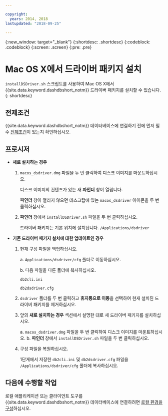 ```yaml
---

copyright:
  years: 2014, 2018
lastupdated: "2018-09-25"

---
```


<!-- Attribute definitions --> 
{:new_window: target="_blank"}
{:shortdesc: .shortdesc}
{:codeblock: .codeblock}
{:screen: .screen}
{:pre: .pre}

# Mac OS X에서 드라이버 패키지 설치

`installDSDriver.sh` 스크립트를 사용하여 Mac OS X에서 {{site.data.keyword.dashdbshort_notm}} 드라이버 패키지를 설치할 수 있습니다.
{: shortdesc}

## 전제조건

{{site.data.keyword.dashdbshort_notm}} 데이터베이스에 연결하기 전에 먼저 필수 [전제조건](connecting.html#prereqs)이 있는지 확인하십시오.

<!-- Download the Db2 driver package for your operating system from the web console and install it. -->

## 프로시저

- **새로 설치하는 경우**

  1. `macos_dsdriver.dmg` 파일을 두 번 클릭하여 디스크 이미지를 마운트하십시오.
   
     디스크 이미지의 컨텐츠가 있는 새 **파인더** 창이 열립니다.

     **파인더** 창이 열리지 않으면 데스크탑에 있는 `macos_dsdriver` 아이콘을 두 번 클릭하십시오.
  2. **파인더** 창에서 `installDSDriver.sh` 파일을 두 번 클릭하십시오.

     드라이버 패키지는 기본 위치에 설치됩니다. `/Applications/dsdriver`

- **기존 드라이버 패키지 설치에 대한 업데이트인 경우**

  1. 현재 구성 파일을 백업하십시오.

     a. `Applications/dsdriver/cfg` 폴더로 이동하십시오.

     b. 다음 파일을 다른 폴더에 복사하십시오. 
    
        `db2cli.ini`

        `db2dsdriver.cfg`
  2. `dsdriver` 폴더를 두 번 클릭하고 **휴지통으로 이동**을 선택하여 현재 설치된 드라이버 패키지를 제거하십시오.
  3. 앞의 **새로 설치하는 경우** 섹션에서 설명한 대로 새 드라이버 패키지를 설치하십시오.
     
     a. `macos_dsdriver.dmg` 파일을 두 번 클릭하여 디스크 이미지를 마운트하십시오.
     b. **파인더** 창에서 `installDSDriver.sh` 파일을 두 번 클릭하십시오.
  4. 구성 파일을 복원하십시오.

     1단게에서 저장한 `db2cli.ini` 및 `db2dsdriver.cfg` 파일을 `/Applications/dsdriver/cfg` 폴더에 복사하십시오.

## 다음에 수행할 작업

로컬 애플리케이션 또는 클라이언트 도구를 {{site.data.keyword.dashdbshort_notm}} 데이터베이스에 연결하려면 [로컬 환경을 구성](driver_pkg_cfg.html)하십시오.
